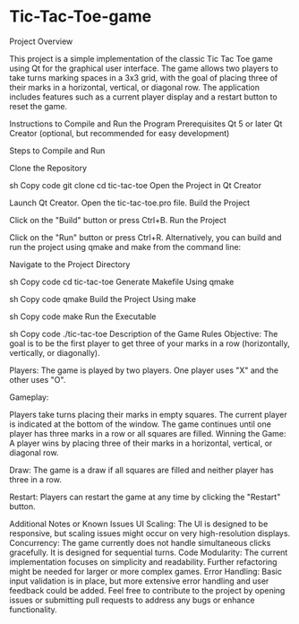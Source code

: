 # Tic-Tac-Toe-game

Project Overview


This project is a simple implementation of the classic Tic Tac Toe game using Qt for the graphical user interface. The game allows two players to take turns marking spaces in a 3x3 grid, with the goal of placing three of their marks in a horizontal, vertical, or diagonal row. The application includes features such as a current player display and a restart button to reset the game.

Instructions to Compile and Run the Program
Prerequisites
Qt 5 or later
Qt Creator (optional, but recommended for easy development)



Steps to Compile and Run

Clone the Repository

sh
Copy code
git clone <repository-url>
cd tic-tac-toe
Open the Project in Qt Creator

Launch Qt Creator.
Open the tic-tac-toe.pro file.
Build the Project

Click on the "Build" button or press Ctrl+B.
Run the Project

Click on the "Run" button or press Ctrl+R.
Alternatively, you can build and run the project using qmake and make from the command line:

Navigate to the Project Directory

sh
Copy code
cd tic-tac-toe
Generate Makefile Using qmake

sh
Copy code
qmake
Build the Project Using make

sh
Copy code
make
Run the Executable

sh
Copy code
./tic-tac-toe
Description of the Game Rules
Objective: The goal is to be the first player to get three of your marks in a row (horizontally, vertically, or diagonally).

Players: The game is played by two players. One player uses "X" and the other uses "O".

Gameplay:

Players take turns placing their marks in empty squares.
The current player is indicated at the bottom of the window.
The game continues until one player has three marks in a row or all squares are filled.
Winning the Game: A player wins by placing three of their marks in a horizontal, vertical, or diagonal row.

Draw: The game is a draw if all squares are filled and neither player has three in a row.

Restart: Players can restart the game at any time by clicking the "Restart" button.

Additional Notes or Known Issues
UI Scaling: The UI is designed to be responsive, but scaling issues might occur on very high-resolution displays.
Concurrency: The game currently does not handle simultaneous clicks gracefully. It is designed for sequential turns.
Code Modularity: The current implementation focuses on simplicity and readability. Further refactoring might be needed for larger or more complex games.
Error Handling: Basic input validation is in place, but more extensive error handling and user feedback could be added.
Feel free to contribute to the project by opening issues or submitting pull requests to address any bugs or enhance functionality.
